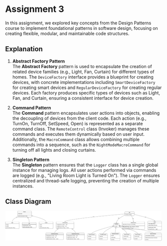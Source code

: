 # Assignment 3

In this assignment, we explored key concepts from the Design Patterns course to implement foundational patterns in software design, focusing on creating flexible, modular, and maintainable code structures.

## Explanation

1. **Abstract Factory Pattern**  
The **Abstract Factory** pattern is used to encapsulate the creation of related device families (e.g., Light, Fan, Curtain) for different types of homes. The `DeviceFactory` interface provides a blueprint for creating devices, with concrete implementations including `SmartDeviceFactory` for creating smart devices and `RegularDeviceFactory` for creating regular devices. Each factory produces specific types of devices such as Light, Fan, and Curtain, ensuring a consistent interface for device creation.

2. **Command Pattern**  
The **Command** pattern encapsulates user actions into objects, enabling the decoupling of devices from the client code. Each action (e.g., TurnOn, TurnOff, SetSpeed, Open) is represented as a separate command class. The `RemoteControl` class (Invoker) manages these commands and executes them dynamically based on user input. Additionally, the `MacroCommand` class allows combining multiple commands into a sequence, such as the `NightModeMacroCommand` for turning off all lights and closing curtains.

3. **Singleton Pattern**  
The **Singleton** pattern ensures that the `Logger` class has a single global instance for managing logs. All user actions performed via commands are logged (e.g., "Living Room Light is Turned On"). The `Logger` ensures centralized and thread-safe logging, preventing the creation of multiple instances.

## Class Diagram

![Class Diagram](ClassDiagram.png)